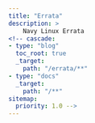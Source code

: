 ```yaml
---
title: "Errata"
description: >
    Navy Linux Errata
<!-- cascade:
- type: "blog"
  toc_root: true
  _target:
    path: "/errata/**"
- type: "docs"
  _target:
    path: "/**"
sitemap:
  priority: 1.0 -->
---
```

